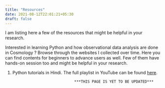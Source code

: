 ```yaml
---
title: "Resources"
date: 2021-08-12T22:01:21+05:30
draft: false
---
```


I am listing here a few of the resources that might be helpful in your research.

Interested in learning Python and how observational data analysis are done in Cosmology ? Browse through the websites I collected over time. Here you can find contents for beginners to advance users as well. Few of them have hands-on session too and might be helpful in your research.

1. Python tutorials in Hindi. The full playlist in  YouTube can be found [here]().


                                   ***THIS PAGE IS YET TO BE UPDATED***

